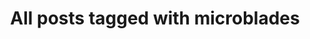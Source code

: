 ---
layout: tag
title: "All posts tagged with microblades"
permalink: /weblog/tags/microblades/
taxonomy: microblades
---
